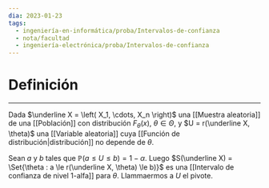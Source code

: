 ```yaml
---
dia: 2023-01-23
tags:
  - ingeniería-en-informática/proba/Intervalos-de-confianza
  - nota/facultad
  - ingeniería-electrónica/proba/Intervalos-de-confianza
---
```

# Definición
---
Dada $\underline X = \left( X_1, \cdots, X_n \right)$ una [[Muestra aleatoria]] de una [[Población]] con distribución $F_\theta(x)$, $\theta \in \Theta$, y $U = r(\underline X, \theta)$ una [[Variable aleatoria]] cuya [[Función de distribución|distribución]] no depende de $\theta$.

Sean $a$ y $b$ tales que $\mathbb{P}(a \le U \le b) = 1 - \alpha$. Luego $S(\underline X) = \Set{\theta : a \le r(\underline X, \theta) \le b)}$ es una [[Intervalo de confianza de nivel 1-alfa]] para $\theta$. Llammaermos a $U$ el pivote.